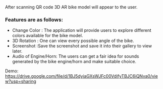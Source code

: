 
After scanning QR code 3D AR bike model will appear to the user. 
### Features are as follows:
* Change Color : The application will provide users to explore different colors available for the bike model.
* 3D Rotation : One can view every possible angle of the bike.
* Screenshot :Save the screenshot and save it into their gallery to view later.
* Audio of Engine/Horn: The users can get a fair idea for sounds generated by the bike engine/horn and make suitable choice.

Demo:
https://drive.google.com/file/d/1BJ5dyiaGXsWJFc00VdifyTBJC6iQNva0/view?usp=sharing
